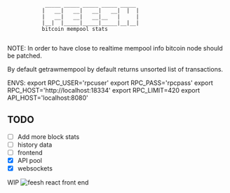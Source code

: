 
```
            _____ _____ _____ _____ _____ 
           |   __|   __|   __|   __|  |  |
           |   __|   __|   __|__   |     |
           |__|  |_____|_____|_____|__|__|
           bitcoin mempool stats


```                                           

NOTE: In order to have close to realtime mempool info bitcoin node should be patched.

By default getrawmempool by default returns unsorted list of transactions.


ENVS:
export RPC_USER='rpcuser'
export RPC_PASS='rpcpass'
export RPC_HOST='http://localhost:18334'
export RPC_LIMIT=420
export API_HOST='localhost:8080'




## TODO
- [ ] Add more block stats
- [ ] history data
- [ ] frontend
- [x] API pool
- [x] websockets

WIP
![feesh react front end](https://github.com/1F47E/react-feesh/raw/master/assets/screenshot.png)